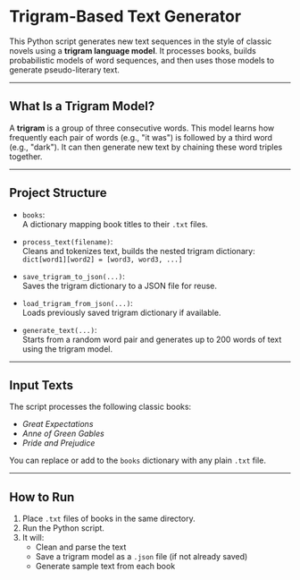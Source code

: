# Trigram-Based Text Generator

This Python script generates new text sequences in the style of classic novels using a **trigram language model**. It processes books, builds probabilistic models of word sequences, and then uses those models to generate pseudo-literary text.

---

## What Is a Trigram Model?

A **trigram** is a group of three consecutive words. This model learns how frequently each pair of words (e.g., "it was") is followed by a third word (e.g., "dark"). It can then generate new text by chaining these word triples together.

---

## Project Structure

- `books`:  
  A dictionary mapping book titles to their `.txt` files.
  
- `process_text(filename)`:  
  Cleans and tokenizes text, builds the nested trigram dictionary:  
  `dict[word1][word2] = [word3, word3, ...]`

- `save_trigram_to_json(...)`:  
  Saves the trigram dictionary to a JSON file for reuse.

- `load_trigram_from_json(...)`:  
  Loads previously saved trigram dictionary if available.

- `generate_text(...)`:  
  Starts from a random word pair and generates up to 200 words of text using the trigram model.

---

## Input Texts

The script processes the following classic books:

- *Great Expectations*
- *Anne of Green Gables*
- *Pride and Prejudice*

You can replace or add to the `books` dictionary with any plain `.txt` file.

---

## How to Run

1. Place `.txt` files of books in the same directory.
2. Run the Python script.
3. It will:
   - Clean and parse the text
   - Save a trigram model as a `.json` file (if not already saved)
   - Generate sample text from each book
